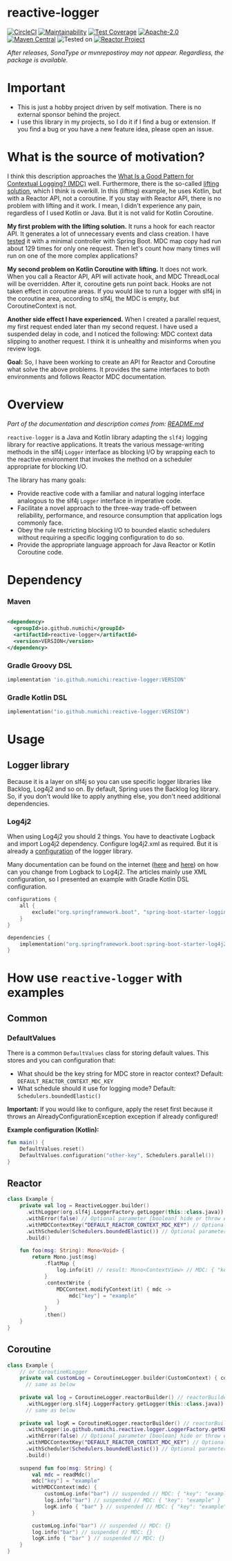 # reactive-logger

[![CircleCI](https://circleci.com/gh/Numichi/reactive-logger/tree/develop.svg?style=shield)](https://circleci.com/gh/Numichi/reactive-logger/tree/develop)
[![Maintainability](https://api.codeclimate.com/v1/badges/3b8d1ff3b57491648f7d/maintainability)](https://codeclimate.com/github/Numichi/reactive-logger/maintainability)
[![Test Coverage](https://api.codeclimate.com/v1/badges/3b8d1ff3b57491648f7d/test_coverage)](https://codeclimate.com/github/Numichi/reactive-logger/test_coverage)
[![Apache-2.0](https://img.shields.io/badge/license-Apache--2.0-blue)](https://opensource.org/licenses/Apache-2.0)
[![Maven Central](https://img.shields.io/maven-central/v/io.github.numichi/reactive-logger.svg?label=Maven%20Central)](https://search.maven.org/search?q=g:%22io.github.numichi%22%20AND%20a:%22reactive-logger%22)
![Tested on](https://img.shields.io/badge/tested%20on-jvm8-blue)
[![Reactor Project](https://img.shields.io/badge/supported-Java%20and%20Kotlin%20Coroutine%20with%20Reactor-blue)](https://projectreactor.io/)

_After releases, SonaType or mvnrepostiroy may not appear. Regardless, the package is available._

# Important

- This is just a hobby project driven by self motivation. There is no external sponsor behind the project.
- I use this library in my projects, so I do it if I find a bug or extension. If you find a bug or you have a new feature idea, please open an issue.

# What is the source of motivation?

I think this description approaches
the [What Is a Good Pattern for Contextual Logging? (MDC)](https://projectreactor.io/docs/core/release/reference/#faq.mdc) well.
Furthermore, there is the
so-called [lifting solution](https://www.novatec-gmbh.de/en/blog/how-can-the-mdc-context-be-used-in-the-reactive-spring-applications/),
which I think is overkill. In this (lifting) example, he uses Kotlin, but with a Reactor API, not a coroutine. If you stay with Reactor API,
there is no problem with lifting and it work. I mean, I didn't experience any pain, regardless of I used Kotlin or Java. But it is not valid
for Kotlin Coroutine.

**My first problem with the lifting solution.**
It runs a hook for each reactor API. It generates a lot of unnecessary events and class creation. I
have [tested](https://github.com/Numichi/reactive-logger-my-problem/blob/main/src/main/kotlin/com/example/demo/controller/MdcController.kt) it with a minimal controller with Spring Boot.
MDC map copy had run about 129 times for only one request. Then let's count how many times will run on one of the more complex applications?

**My second problem on Kotlin Coroutine with lifting.**
It does not work. When you call a Reactor API, API will activate hook, and MDC ThreadLocal will be overridden. After it, coroutine gets run
point back. Hooks are not taken effect in coroutine areas. If you would like to run a logger with slf4j in the coroutine area, according to
slf4j, the MDC is empty, but CoroutineContext is not.

**Another side effect I have experienced.**
When I created a parallel request, my first request ended later than my second request. I have used a suspended delay in code, and I noticed
the following: MDC context data slipping to another request. I think it is unhealthy and misinforms when you review logs.

**Goal:**
So, I have been working to create an API for Reactor and Coroutine what solve the above problems. It provides the same interfaces to both
environments and follows Reactor MDC documentation.

# Overview

_Part of the documentation and description comes from: [README.md](https://github.com/johncfranco/reactive-logger/blob/develop/README.md)_

`reactive-logger` is a Java and Kotlin library adapting the `slf4j` logging library for reactive applications. It treats the various
message-writing methods in the slf4j `Logger` interface as blocking I/O by wrapping each to the reactive environment that invokes the method
on a scheduler appropriate for blocking I/O.

The library has many goals:

* Provide reactive code with a familiar and natural logging interface analogous to the slf4j `Logger` interface in imperative code.
* Facilitate a novel approach to the three-way trade-off between reliability, performance, and resource consumption that application logs
  commonly face.
* Obey the rule restricting blocking I/O to bounded elastic schedulers without requiring a specific logging configuration to do so.
* Provide the appropriate language approach for Java Reactor or Kotlin Coroutine code.

# Dependency

### Maven

```xml

<dependency>
  <groupId>io.github.numichi</groupId>
  <artifactId>reactive-logger</artifactId>
  <version>VERSION</version>
</dependency>
```

### Gradle Groovy DSL

```groovy
implementation 'io.github.numichi:reactive-logger:VERSION'
```

### Gradle Kotlin DSL

```kotlin
implementation("io.github.numichi:reactive-logger:VERSION")
```

# Usage

## Logger library

Because it is a layer on slf4j so you can use specific logger libraries like Backlog, Log4j2 and so on. By default, Spring uses the Backlog log library. So, if you don't would like to apply anything
else, you don't need additional dependencies.

### Log4j2

When using Log4j2 you should 2 things. You have to deactivate Logback and import Log4j2 dependency. Configure log4j2.xml as required. But it is already
a [configuration](https://logging.apache.org/log4j/2.x/manual/configuration.html) of the logger library.

Many documentation can be found on the internet ([here](https://www.callicoder.com/spring-boot-log4j-2-example/) and [here](https://www.baeldung.com/spring-boot-logging)) on how can you change from
Logback to Log4j2. The articles mainly use XML configuration, so I presented an example with Gradle Kotlin DSL configuration.

```kotlin
configurations {
    all {
        exclude("org.springframework.boot", "spring-boot-starter-logging")
    }
}

dependencies {
    implementation("org.springframework.boot:spring-boot-starter-log4j2")
}
```

# How use `reactive-logger` with examples
## Common
### DefaultValues
There is a common `DefaultValues` class for storing default values. This stores and you can configuration that:
- What should be the key string for MDC store in reactor context? Default: `DEFAULT_REACTOR_CONTEXT_MDC_KEY`
- What schedule should it use for logging mode? Default: `Schedulers.boundedElastic()`

**Important:** If you would like to configure, apply the reset first because it throws an AlreadyConfigurationException exception if already configured!

**Example configuration (Kotlin):**
```kotlin
fun main() {
    DefaultValues.reset()
    DefaultValues.configuration("other-key", Schedulers.parallel())
}
```

## Reactor

```kotlin
class Example {
    private val log = ReactiveLogger.builder()
      .withLogger(org.slf4j.LoggerFactory.getLogger(this::class.java)) // Optional parameter [org.slf4j.Logger]
      .withError(false) // Optional parameter [boolean] hide or throw exception under logging
      .withMDCContextKey("DEFAULT_REACTOR_CONTEXT_MDC_KEY") // Optional parameter, default from DefaultValues
      .withScheduler(Schedulers.boundedElastic()) // Optional parameter, default from DefaultValues
      .build()
  
    fun foo(msg: String): Mono<Void> {
        return Mono.just(msg)
            .flatMap { 
                log.info(it) // result: Mono<ContextView> // MDC: { "key": "example" }
            }
            .contextWrite {
                MDCContext.modifyContext(it) { mdc ->
                    mdc["key"] = "example"
                }
            }
            .then()
    }
}
```

## Coroutine

```kotlin
class Example {
    // or CoroutineKLogger
    private val customLog = CoroutineLogger.builder(CustomContext) { coroutineContext[it]?.customAttrWhatTypeIsContextView } 
      // same as below
  
    private val log = CoroutineLogger.reactorBuilder() // reactorBuilder() alias builder(ReactorContext) { coroutineContext[it]?.context }
      .withLogger(org.slf4j.LoggerFactory.getLogger(this::class.java)) // Optional parameter [org.slf4j.Logger]
      // same as below
  
    private val logK = CoroutineKLogger.reactorBuilder() // reactorBuilder() alias builder(ReactorContext) { coroutineContext[it]?.context }
      .withLogger(io.github.numichi.reactive.logger.LoggerFactory.getKLogger(this::class.java)) // Optional parameter [mu.Logger]
      .withError(false) // Optional parameter [boolean] hide or throw exception under logging
      .withMDCContextKey("DEFAULT_REACTOR_CONTEXT_MDC_KEY") // Optional parameter, default from DefaultValues
      .withScheduler(Schedulers.boundedElastic()) // Optional parameter, default from DefaultValues
      .build()
  
    suspend fun foo(msg: String) {
        val mdc = readMdc()
        mdc["key"] = "example"
        withMDCContext(mdc) {
            customLog.info("bar") // suspended // MDC: { "key": "example" }
            log.info("bar") // suspended // MDC: { "key": "example" }
            logK.info { "bar" } // suspended // MDC: { "key": "example" }
        }

        customLog.info("bar") // suspended // MDC: {}
        log.info("bar") // suspended // MDC: {}
        logK.info { "bar" } // suspended // MDC: {}
    }
}
```
